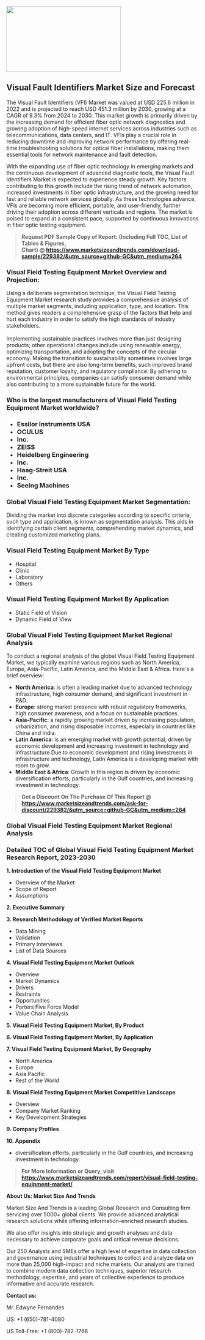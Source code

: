 <p><img class="alignnone size-medium wp-image-20088" src="https://ffe5etoiles.com/wp-content/uploads/2024/12/MST1-300x171.png" alt="" width="300" height="171" /></p><h2>Visual Fault Identifiers Market Size and Forecast</h2><p>The Visual Fault Identifiers (VFI) Market was valued at USD 225.6 million in 2022 and is projected to reach USD 451.3 million by 2030, growing at a CAGR of 9.3% from 2024 to 2030. This market growth is primarily driven by the increasing demand for efficient fiber optic network diagnostics and growing adoption of high-speed internet services across industries such as telecommunications, data centers, and IT. VFIs play a crucial role in reducing downtime and improving network performance by offering real-time troubleshooting solutions for optical fiber installations, making them essential tools for network maintenance and fault detection.</p><p>With the expanding use of fiber optic technology in emerging markets and the continuous development of advanced diagnostic tools, the Visual Fault Identifiers Market is expected to experience steady growth. Key factors contributing to this growth include the rising trend of network automation, increased investments in fiber optic infrastructure, and the growing need for fast and reliable network services globally. As these technologies advance, VFIs are becoming more efficient, portable, and user-friendly, further driving their adoption across different verticals and regions. The market is poised to expand at a consistent pace, supported by continuous innovations in fiber optic testing equipment.</p></p><blockquote id="" class=""><strong>Request PDF Sample Copy of Report: (Including Full TOC, List of Tables &amp; Figures, Chart)&nbsp;@&nbsp;<strong><a href="https://www.marketsizeandtrends.com/download-sample/229382/&utm_source=github-GC&utm_medium=264" target="_blank">https://www.marketsizeandtrends.com/download-sample/229382/&utm_source=github-GC&utm_medium=264</a></strong></strong></blockquote><h3 id="" class="">Visual Field Testing Equipment Market&nbsp;Overview and Projection:</h3><p id="" class="">Using a deliberate segmentation technique, the Visual Field Testing Equipment Market research study provides a comprehensive analysis of multiple market segments, including application, type, and location. This method gives readers a comprehensive grasp of the factors that help and hurt each industry in order to satisfy the high standards of industry stakeholders. <br /> <br />Implementing sustainable practices involves more than just designing products; other operational changes include using renewable energy, optimizing transportation, and adopting the concepts of the circular economy. Making the transition to sustainability sometimes involves large upfront costs, but there are also long-term benefits, such improved brand reputation, customer loyalty, and regulatory compliance. By adhering to environmental principles, companies can satisfy consumer demand while also contributing to a more sustainable future for the world.</p><h3 id="" class="">Who is the largest manufacturers of&nbsp;Visual Field Testing Equipment Market worldwide?</h3><h3 class=""><p><ul><li>Essilor Instruments USA </li><li> OCULUS </li><li> Inc. </li><li> ZEISS </li><li> Heidelberg Engineering </li><li> Inc. </li><li> Haag-Streit USA </li><li> Inc. </li><li> Seeing Machines</li></ul></p></h3><h3 id="" class="">Global&nbsp;Visual Field Testing Equipment Market Segmentation:</h3><p id="" class="">Dividing the market into discrete categories according to specific criteria, such type and application, is known as segmentation analysis. This aids in identifying certain client segments, comprehending market dynamics, and creating customized marketing plans.</p><h3 id="" class="">Visual Field Testing Equipment Market&nbsp;By Type</h3><p><p><ul><li>Hospital</li><li> Clinic</li><li> Laboratory</li><li> Others</p></li></ul></p></p><h3 id="" class="">Visual Field Testing Equipment Market&nbsp;By Application</h3><p class=""><p><ul><li>Static Field of Vision</li><li> Dynamic Field of View</li></ul></p></p><h3 id="" class="">Global Visual Field Testing Equipment Market Regional Analysis</h3><p id="" class="">To conduct a regional analysis of the global Visual Field Testing Equipment Market, we typically examine various regions such as North America, Europe, Asia-Pacific, Latin America, and the Middle East &amp; Africa. Here's a brief overview:</p><ul><li><strong>North America</strong>: is often a leading market due to advanced technology infrastructure, high consumer demand, and significant investment in R&amp;D.</li><li><strong>Europe</strong>: strong market presence with robust regulatory frameworks, high consumer awareness, and a focus on sustainable practices.</li><li><strong>Asia-Pacific</strong>: a rapidly growing market driven by increasing population, urbanization, and rising disposable incomes, especially in countries like China and India.</li><li><strong>Latin America</strong>: is an emerging market with growth potential, driven by economic development and increasing investment in technology and infrastructure.Due to economic development and rising investments in infrastructure and technology, Latin America is a developing market with room to grow.</li><li><strong>Middle East &amp; Africa</strong>: Growth in this region is driven by economic diversification efforts, particularly in the Gulf countries, and increasing investment in technology.</li></ul><blockquote id="" class=""><strong>Get a Discount On The Purchase Of This Report @ <strong><a href="https://www.marketsizeandtrends.com/ask-for-discount/229382/&utm_source=github-GC&utm_medium=264" target="_blank">https://www.marketsizeandtrends.com/ask-for-discount/229382/&utm_source=github-GC&utm_medium=264</a></strong></strong></blockquote><h3 id="" class="">Global Visual Field Testing Equipment Market Regional Analysis</h3><h3 id="" class="">Detailed TOC of Global Visual Field Testing Equipment Market Research Report, 2023-2030</h3><p id="" class=""><strong>1. Introduction of the Visual Field Testing Equipment Market</strong></p><ul><li>Overview of the Market</li><li>Scope of Report</li><li>Assumptions</li></ul><p id="" class=""><strong>2. Executive Summary</strong></p><p id="" class=""><strong>3. Research Methodology of Verified Market Reports</strong></p><ul><li>Data Mining</li><li>Validation</li><li>Primary Interviews</li><li>List of Data Sources</li></ul><p id="" class=""><strong>4. Visual Field Testing Equipment Market Outlook</strong></p><ul><li>Overview</li><li>Market Dynamics</li><li>Drivers</li><li>Restraints</li><li>Opportunities</li><li>Porters Five Force Model</li><li>Value Chain Analysis</li></ul><p id="" class=""><strong>5. Visual Field Testing Equipment Market, By Product</strong></p><p id="" class=""><strong>6. Visual Field Testing Equipment Market, By Application</strong></p><p id="" class=""><strong>7. Visual Field Testing Equipment Market, By Geography</strong></p><ul><li>North America</li><li>Europe</li><li>Asia Pacific</li><li>Rest of the World</li></ul><p id="" class=""><strong>8. Visual Field Testing Equipment Market Competitive Landscape</strong></p><ul><li>Overview</li><li>Company Market Ranking</li><li>Key Development Strategies</li></ul><p id="" class=""><strong>9. Company Profiles</strong></p><p id="" class=""><strong>10. Appendix</strong></p><ul><li>diversification efforts, particularly in the Gulf countries, and increasing investment in technology.</li></ul><blockquote id="" class=""><strong>For More Information or Query, visit <strong><strong><a href="https://www.marketsizeandtrends.com/report/visual-field-testing-equipment-market/" target="_blank">https://www.marketsizeandtrends.com/report/visual-field-testing-equipment-market/</a></strong></strong></strong></blockquote><p id="" class=""><strong>About Us: Market Size And Trends</strong></p><p id="" class="">Market Size And Trends is a leading Global Research and Consulting firm servicing over 5000+ global clients. We provide advanced analytical research solutions while offering information-enriched research studies.</p><p id="" class="">We also offer insights into strategic and growth analyses and data necessary to achieve corporate goals and critical revenue decisions.</p><p id="" class="">Our 250 Analysts and SMEs offer a high level of expertise in data collection and governance using industrial techniques to collect and analyze data on more than 25,000 high-impact and niche markets. Our analysts are trained to combine modern data collection techniques, superior research methodology, expertise, and years of collective experience to produce informative and accurate research.</p><p id="" class=""><strong>Contact us:</strong></p><p id="" class="">Mr. Edwyne Fernandes</p><p id="" class="">US: +1 (650)-781-4080</p><p id="" class="">US Toll-Free: +1 (800)-782-1768</p>

